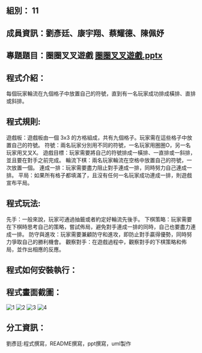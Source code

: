 ## 組別： 11

## 成員資訊：劉彥廷、康宇翔、蔡耀德、陳佩妤

## 專題題目：圈圈叉叉遊戲 [圈圈叉叉遊戲.pptx](https://github.com/yanting616/HW1/files/15259174/default.pptx)


## 程式介紹：
每個玩家輪流在九個格子中放置自己的符號，直到有一名玩家成功排成橫排、直排或斜排。

## 程式規則:
遊戲板：遊戲板由一個 3x3 的方格組成，共有九個格子。玩家需在這些格子中放置自己的符號。
符號：兩名玩家分別用不同的符號，一名玩家用圈圈O，另一名玩家用叉叉X。
遊戲目標：玩家需要將自己的符號排成一橫排、一直排或一斜排，並且要在對手之前完成。
輪流下棋：兩名玩家輪流在空格中放置自己的符號，一次放置一個。
連成一排：玩家需要盡力阻止對手連成一排，同時努力自己連成一排。
平局：如果所有格子都填滿了，且沒有任何一名玩家成功連成一排，則遊戲宣布平局。

## 程式玩法:
先手：一般來說，玩家可通過抽籤或者約定好輪流先後手。
下棋策略：玩家需要在下棋時思考自己的策略，嘗試佈局，避免對手連成一排的同時，自己也要盡力連成一排。
防守與進攻：玩家需要兼顧防守和進攻，即防止對手贏得優勢，同時努力爭取自己的勝利機會。
觀察對手：在遊戲過程中，觀察對手的下棋策略和佈局，並作出相應的反應。

## 程式如何安裝執行：

## 程式畫面截圖：
![1](https://github.com/yanting616/HW1/assets/164020703/301c2dd9-e115-4d64-aaff-7dd8762d397b)
![2](https://github.com/yanting616/HW1/assets/164020703/ea66794c-aa98-4995-ac4d-ce0b302ac30d)
![3](https://github.com/yanting616/HW1/assets/164020703/f5a36f98-1d0c-4677-bc17-0c317ce202cc)
![4](https://github.com/yanting616/HW1/assets/164020703/a63261c9-1873-4d34-a54a-85764b97f9d4)

## 分工資訊：
劉彥廷:程式撰寫，README撰寫，ppt撰寫，uml製作





